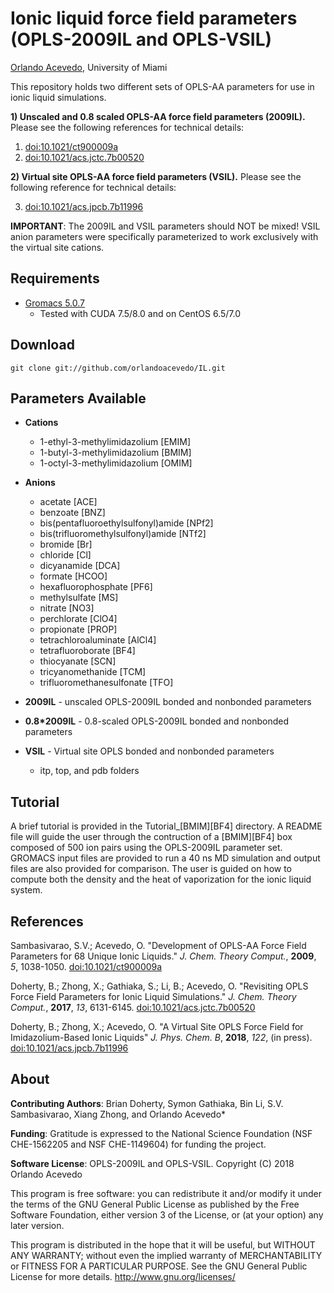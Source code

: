 Ionic liquid force field parameters (OPLS-2009IL and OPLS-VSIL)
=================================================

[Orlando Acevedo](http://www.acevedoresearch.com), University of Miami

This repository holds two different sets of OPLS-AA parameters for use in ionic liquid simulations. 

**1) Unscaled and 0.8 scaled OPLS-AA force field parameters (2009IL).**
Please see the following references for technical details:
1. [doi:10.1021/ct900009a](http://pubs.acs.org/doi/abs/10.1021/ct900009a)
2. [doi:10.1021/acs.jctc.7b00520](http://pubs.acs.org/doi/abs/10.1021/acs.jctc.7b00520)

**2) Virtual site OPLS-AA force field parameters (VSIL).**
Please see the following reference for technical details:

3. [doi:10.1021/acs.jpcb.7b11996](http://pubs.acs.org/doi/abs/10.1021/acs.jpcb.7b11996)

**IMPORTANT**: The 2009IL and VSIL parameters should NOT be mixed! VSIL anion parameters were specifically parameterized to work exclusively with the virtual site cations.

Requirements
------------
* [Gromacs 5.0.7](http://www.gromacs.org/Downloads)
    * Tested with CUDA 7.5/8.0 and on CentOS 6.5/7.0
    
Download
-----
```
git clone git://github.com/orlandoacevedo/IL.git
```

Parameters Available
--------------------
* **Cations**
    * 1-ethyl-3-methylimidazolium [EMIM]
    * 1-butyl-3-methylimidazolium [BMIM]
    * 1-octyl-3-methylimidazolium [OMIM]
* **Anions**
    * acetate [ACE]
    * benzoate [BNZ]
    * bis(pentafluoroethylsulfonyl)amide [NPf2]
    * bis(trifluoromethylsulfonyl)amide [NTf2]
    * bromide [Br]
    * chloride [Cl]
    * dicyanamide [DCA]
    * formate [HCOO]
    * hexafluorophosphate [PF6]
    * methylsulfate [MS]
    * nitrate [NO3]
    * perchlorate [ClO4]
    * propionate [PROP]
    * tetrachloroaluminate [AlCl4]
    * tetrafluoroborate [BF4]
    * thiocyanate [SCN]
    * tricyanomethanide [TCM]
    * trifluoromethanesulfonate [TFO]
    
* **2009IL** - unscaled OPLS-2009IL bonded and nonbonded parameters
  
* **0.8*2009IL** - 0.8-scaled OPLS-2009IL bonded and nonbonded parameters

* **VSIL** - Virtual site OPLS bonded and nonbonded parameters
    * itp, top, and pdb folders

Tutorial
--------
A brief tutorial is provided in the Tutorial_[BMIM][BF4] directory. A README file will guide the user through the contruction of a [BMIM][BF4] box composed of 500 ion pairs using the OPLS-2009IL parameter set. GROMACS input files are provided to run a 40 ns MD simulation and output files are also provided for comparison. The user is guided on how to compute both the density and the heat of vaporization for the ionic liquid system.


References
----------
Sambasivarao, S.V.; Acevedo, O. "Development of OPLS-AA Force Field Parameters for 68 Unique Ionic Liquids." *J. Chem. Theory Comput.*, **2009**, *5*, 1038-1050. [doi:10.1021/ct900009a](http://pubs.acs.org/doi/abs/10.1021/ct900009a)

Doherty, B.; Zhong, X.; Gathiaka, S.; Li, B.; Acevedo, O. "Revisiting OPLS Force Field Parameters for Ionic Liquid Simulations." *J. Chem. Theory Comput.*, **2017**, *13*, 6131-6145. [doi:10.1021/acs.jctc.7b00520](http://pubs.acs.org/doi/abs/10.1021/acs.jctc.7b00520)

Doherty, B.; Zhong, X.; Acevedo, O. "A Virtual Site OPLS Force Field for Imidazolium-Based Ionic Liquids" *J. Phys. Chem. B*, **2018**, *122*, (in press). [doi:10.1021/acs.jpcb.7b11996](http://pubs.acs.org/doi/abs/10.1021/acs.jpcb.7b11996)

About
-----
**Contributing Authors**: Brian Doherty, Symon Gathiaka, Bin Li, S.V. Sambasivarao, Xiang Zhong, and Orlando Acevedo*

**Funding**: Gratitude is expressed to the National Science Foundation (NSF CHE-1562205 and NSF CHE-1149604) for funding the project.

**Software License**:
OPLS-2009IL and OPLS-VSIL.
Copyright (C) 2018 Orlando Acevedo

This program is free software: you can redistribute it and/or modify
it under the terms of the GNU General Public License as published by
the Free Software Foundation, either version 3 of the License, or
(at your option) any later version.

This program is distributed in the hope that it will be useful,
but WITHOUT ANY WARRANTY; without even the implied warranty of
MERCHANTABILITY or FITNESS FOR A PARTICULAR PURPOSE.  See the
GNU General Public License for more details. <http://www.gnu.org/licenses/>
